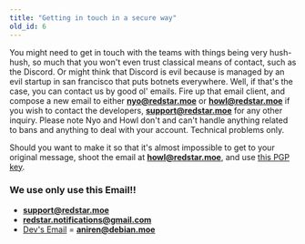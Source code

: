 ```yaml
---
title: "Getting in touch in a secure way"
old_id: 6
---
```

You might need to get in touch with the teams with things being very hush-hush, so much that you won't even trust classical means of contact, such as the Discord. Or might think that Discord is evil because is managed by an evil startup in san francisco that puts botnets everywhere. Well, if that's the case, you can contact us by good ol' emails. Fire up that email client, and compose a new email to either **nyo@redstar.moe** or **howl@redstar.moe** if you wish to contact the developers, **support@redstar.moe** for any other inquiry. Please note Nyo and Howl don't and can't handle anything related to bans and anything to deal with your account. Technical problems only.

Should you want to make it so that it's almost impossible to get to your original message, shoot the email at **howl@redstar.moe**, and use [this PGP key](https://pgp.mit.edu/pks/lookup?op=vindex&search=0x40D328300D245DA5).

### We use only use this Email!!
- [**support@redstar.moe**](mailto:support@redstar.moe)
- [**redstar.notifications@gmail.com**](mailto:redstar.notifications@gmail.com)
- [Dev's Email](/u/1000) = [**aniren@debian.moe**](mailto:aniren@debian.moe)